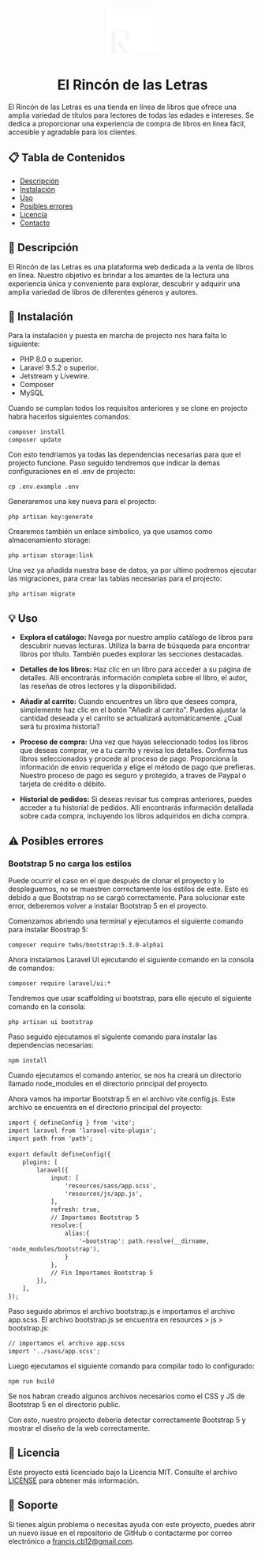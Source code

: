 <p align="center">
<img src="https://raw.githubusercontent.com/FrancisFoRL/elRinconDeLasLetras/master/img/Logo.svg" width="120" height="100" style="text-align:center">
</p>

<h1 align="center">
    El Rincón de las Letras
</h1>

El Rincón de las Letras es una tienda en línea de libros que ofrece una amplia variedad de títulos para lectores de todas las edades e intereses. Se dedica a proporcionar una experiencia de compra de libros en línea fácil, accesible y agradable para los clientes.

## 📋 Tabla de Contenidos

- [Descripción](#descripción)
- [Instalación](#instalación)
- [Uso](#uso)
- [Posibles errores](#⚠️-posibles-errores)
- [Licencia](#licencia)
- [Contacto](#contacto)

## 📖 Descripción

El Rincón de las Letras es una plataforma web dedicada a la venta de libros en línea. Nuestro objetivo es brindar a los amantes de la lectura una experiencia única y conveniente para explorar, descubrir y adquirir una amplia variedad de libros de diferentes géneros y autores.

## 🚀 Instalación

Para la instalación y puesta en marcha de projecto nos hara falta lo siguiente: 

- PHP 8.0 o superior.
- Laravel 9.5.2 o superior.
- Jetstream y Livewire.
- Composer
- MySQL

Cuando se cumplan todos los requisitos anteriores y se clone en projecto habra hacerlos siguientes comandos:
    
    composer install
    composer update 

Con esto tendriamos ya todas las dependencias necesarias para que el projecto funcione. 
Paso seguido tendremos que indicar la demas configuraciones en el .env de projecto:

    cp .env.example .env

Generaremos una key nueva para el projecto: 

    php artisan key:generate

Crearemos también un enlace simbolico, ya que usamos como almacenamiento storage:

    php artisan storage:link

Una vez ya añadida nuestra base de datos, ya por ultimo podremos ejecutar las migraciones, para crear las tablas necesarias para el projecto:

    php artisan migrate

## 💡 Uso

- **Explora el catálogo:** Navega por nuestro amplio catálogo de libros para descubrir nuevas lecturas. Utiliza la barra de búsqueda para encontrar libros por título. También puedes explorar las secciones destacadas.

- **Detalles de los libros:** Haz clic en un libro para acceder a su página de detalles. Allí encontrarás información completa sobre el libro, el autor, las reseñas de otros lectores y la disponibilidad.

- **Añadir al carrito:** Cuando encuentres un libro que desees compra, simplemente haz clic en el botón "Añadir al carrito". Puedes ajustar la cantidad deseada y el carrito se actualizará automáticamente. ¿Cual será tu proxima historia?

- **Proceso de compra:** Una vez que hayas seleccionado todos los libros que deseas comprar, ve a tu carrito y revisa los detalles. Confirma tus libros seleccionados y procede al proceso de pago. Proporciona la información de envío requerida y elige el método de pago que prefieras. Nuestro proceso de pago es seguro y protegido, a traves de Paypal o tarjeta de crédito o débito.

- **Historial de pedidos:** Si deseas revisar tus compras anteriores, puedes acceder a tu historial de pedidos. Allí encontrarás información detallada sobre cada compra, incluyendo los libros adquiridos en dicha compra.

## ⚠️ Posibles errores

### Bootstrap 5 no carga los estilos

Puede ocurrir el caso en el que después de clonar el proyecto y lo despleguemos, no se muestren correctamente los estilos de este. Esto es debido a que Bootstrap no se cargó correctamente.
Para solucionar este error, deberemos volver a instalar Bootstrap 5 en el proyecto.

Comenzamos abriendo una terminal y ejecutamos el siguiente comando para instalar Boostrap 5:

    composer require twbs/bootstrap:5.3.0-alpha1 

Ahora instalamos Laravel UI ejecutando el siguiente comando en la consola de comandos:

    composer require laravel/ui:* 

Tendremos que usar scaffolding ui bootstrap, para ello ejecuto el siguiente comando en la consola:

    php artisan ui bootstrap

Paso seguido ejecutamos el siguiente comando para instalar las dependencias necesarias:

    npm install 

Cuando ejecutamos el comando anterior, se nos ha creará un directorio llamado node_modules en el directorio principal del proyecto.

Ahora vamos ha importar Bootstrap 5 en el archivo vite.config.js. Este archivo se encuentra en el directorio principal del proyecto:

    import { defineConfig } from 'vite';
    import laravel from 'laravel-vite-plugin';
    import path from 'path';
    
    export default defineConfig({
        plugins: [
            laravel({
                input: [
                    'resources/sass/app.scss',
                    'resources/js/app.js',
                ],
                refresh: true,
                // Importamos Bootstrap 5 
                resolve:{
                    alias:{
                        '~bootstrap': path.resolve(__dirname, 'node_modules/bootstrap'),
                    }
                },
                // Fin Importamos Bootstrap 5 
            }),
        ],
    });

Paso seguido abrimos el archivo bootstrap.js e importamos el archivo app.scss. El archivo bootstrap.js se encuentra en resources > js > bootstrap.js:

    // importamos el archivo app.scss 
    import '../sass/app.scss';

Luego ejecutamos el siguiente comando para compilar todo lo configurado:

    npm run build

Se nos habran creado algunos archivos necesarios como el CSS y JS de Bootstrap 5 en el directorio public.

Con esto, nuestro projecto deberia detectar correctamente Bootstrap 5 y mostrar el diseño de la web correctamente.

## 📝 Licencia

Este proyecto está licenciado bajo la Licencia MIT. Consulte el archivo [LICENSE](LICENSE.md) para obtener más información.

## 📧 Soporte

Si tienes algún problema o necesitas ayuda con este proyecto, puedes abrir un nuevo issue en el repositorio de GitHub o contactarme por correo electrónico a [francis.cb12@gmail.com](mailto:support@example.com).